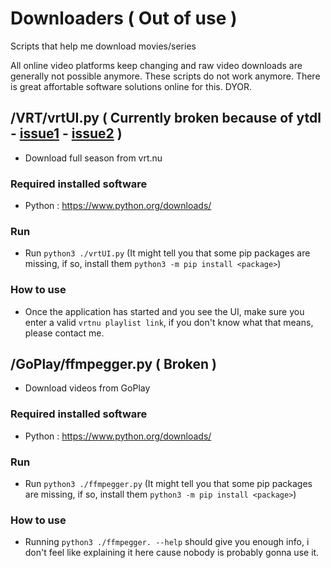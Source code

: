 # Downloaders ( Out of use )
Scripts that help me download movies/series

All online video platforms keep changing and raw video downloads are generally not possible anymore.
These scripts do not work anymore. There is great affortable software solutions online for this. DYOR.

## /VRT/vrtUI.py ( Currently broken because of ytdl - [issue1](https://github.com/ytdl-org/youtube-dl/issues/29044) - [issue2](https://github.com/ytdl-org/youtube-dl/issues/29534) )
* Download full season from vrt.nu
### Required installed software
* Python : https://www.python.org/downloads/
### Run
* Run `python3 ./vrtUI.py` (It might tell you that some pip packages are missing, if so, install them `python3 -m pip install <package>`)
### How to use
* Once the application has started and you see the UI, make sure you enter a valid `vrtnu playlist link`, if you don't know what that means, please contact me.

## /GoPlay/ffmpegger.py ( Broken )
* Download videos from GoPlay
### Required installed software
* Python : https://www.python.org/downloads/
### Run
* Run `python3 ./ffmpegger.py` (It might tell you that some pip packages are missing, if so, install them `python3 -m pip install <package>`)
### How to use
* Running `python3 ./ffmpegger. --help` should give you enough info, i don't feel like explaining it here cause nobody is probably gonna use it.
